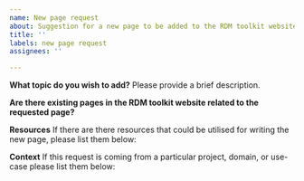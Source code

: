 ```yaml
---
name: New page request
about: Suggestion for a new page to be added to the RDM toolkit website
title: ''
labels: new page request
assignees: ''

---
```


**What topic do you wish to add?**
Please provide a brief description.

**Are there existing pages in the RDM toolkit website related to the requested page?**


**Resources**
If there are there resources that could be utilised for writing the new page, please list them below:


**Context**
If this request is coming from a particular project, domain, or use-case please list them below:

